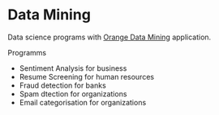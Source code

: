 # Data Mining
Data science programs with [Orange Data Mining](https://orangedatamining.com/) application.


Programms
* Sentiment Analysis for business
* Resume Screening for human resources
* Fraud detection for banks
* Spam dtection for organizations
* Email categorisation for organizations




